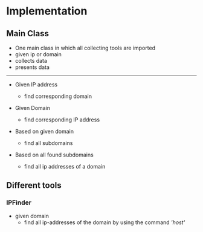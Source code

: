 # Implementation

## Main Class
- One main class in which all collecting tools are imported
- given ip or domain
- collects data
- presents data

-------------------------------------------------------------------------------------

- Given IP address
    - find corresponding domain
- Given Domain
    - find corresponding IP address
  
    
- Based on given domain
    - find all subdomains
 

- Based on all found subdomains
    - find all ip addresses of a domain


## Different tools

### IPFinder
- given domain
    - find all ip-addresses of the domain by using the command <em>'host'</em>
